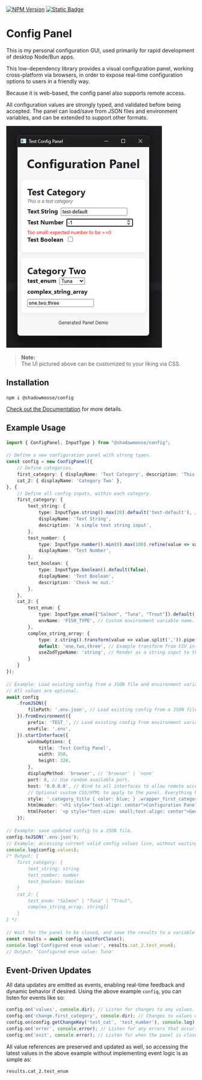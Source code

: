 [![NPM Version](https://img.shields.io/npm/v/%40shadowmoose%2Fconfig)](https://npmjs.com/package/@shadowmoose/config)
[![Static Badge](https://img.shields.io/badge/docs-8A2BE2)](https://shadowmoose.github.io/node-config-panel/latest)


# Config Panel
This is my personal configuration GUI, used primarily for rapid development of desktop Node/Bun apps.

This low-dependency library provides a visual configuration panel, working cross-platform via browsers, 
in order to expose real-time configuration options to users in a friendly way.

Because it is web-based, the config panel also supports remote access.

All configuration values are strongly typed, and validated before being accepted.
The panel can load/save from JSON files and environment variables, and can be extended to support other formats.

[![screenshot](docs/screenshot.png)](docs/screenshot.png)

> **Note:**  
> The UI pictured above can be customized to your liking via CSS.

## Installation
```npm i @shadowmoose/config```

[Check out the Documentation](https://shadowmoose.github.io/node-config-panel/latest) for more details.

## Example Usage
```typescript
import { ConfigPanel, InputType } from "@shadowmoose/config";

// Define a new configuration panel with strong types.
const config = new ConfigPanel({
    // Define categories.
    first_category: { displayName: 'Test Category', description: 'This is a test category' },
    cat_2: { displayName: 'Category Two' },
}, {
    // Define all config inputs, within each category.
    first_category: {
        text_string: {
            type: InputType.string().max(20).default('test-default'), // Input types are just Zod schemas.
            displayName: 'Text String',
            description: 'A simple text string input',
        },
        test_number: {
            type: InputType.number().min(0).max(100).refine(value => value % 2 === 0, 'Number must be even'),
            displayName: 'Test Number',
        },
        test_boolean: {
            type: InputType.boolean().default(false),
            displayName: 'Test Boolean',
            description: 'Check me out.'
        },
    },
    cat_2: {
        test_enum: {
            type: InputType.enum(["Salmon", "Tuna", "Trout"]).default('Tuna'),
            envName: 'FISH_TYPE', // Custom environment variable name.
        },
        complex_string_array: {
            type: z.string().transform(value => value.split(',')).pipe(z.string().trim().min(1).array()),
            default: 'one,two,three', // Example transform from CSV into Array.
            useZodTypeName: 'string', // Render as a string input to the user.
        }
    }
});

// Example: Load existing config from a JSON file and environment variables, then start the interface.
// All values are optional.
await config
    .fromJSON({
        filePath: '.env.json', // Load existing config from a JSON file, if it exists.
    }).fromEnvironment({
        prefix: 'TEST_', // Load existing config from environment variables, with optional prefix.
        envFile: '.env',
    }).startInterface({
        windowOptions: {
            title: 'Test Config Panel',
            width: 350,
            height: 320,
        },
        displayMethod: 'browser', // 'browser' | 'none'
        port: 0, // Use random available port.
        host: '0.0.0.0', // Bind to all interfaces to allow remote access.
        // Optional custom CSS/HTML to apply to the panel. Everything has simple class names to make this easy.
        style: '.category_title { color: blue; } .wrapper_first_category { background: #f0f0f0 !important; }',
        htmlHeader: '<h1 style="text-align: center">Configuration Panel</h1>',
        htmlFooter: '<p style="font-size: small;text-align: center">Generated Panel Demo</p>',
    });

// Example: save updated config to a JSON file.
config.toJSON('.env.json');
// Example: accessing current valid config values live, without waiting.
console.log(config.values);
/* Output: {
    first_category: {
        text_string: string
        test_number: number
        test_boolean: boolean
    }
    cat_2: {
        test_enum: "Salmon" | "Tuna" | "Trout",
        complex_string_array: string[]
    }
} */

// Wait for the panel to be closed, and save the results to a variable.
const results = await config.waitForClose();
console.log('Configured enum value:', results.cat_2.test_enum);
// Output: 'Configured enum value: Tuna'
```

## Event-Driven Updates
All data updates are emitted as events, enabling real-time feedback and dynamic behavior if desired.
Using the above example `config`, you can listen for events like so:
```typescript
config.on('values', console.dir); // Listen for changes to any values.
config.on('change.first_category', console.dir); // Changes to values within a specific category. Strongly typed.
config.on(config.getChangeKey('test_cat', 'test_number'), console.log); // Changes to a specific value. Strongly typed.
config.on('error', console.error); // Listen for any errors that occur.
config.on('exit', console.error); // Listen for when the panel is closed.
```

All value references are preserved and updated as well, so accessing the latest values in the above example without implementing event logic is as simple as:
```
results.cat_2.test_enum
```
